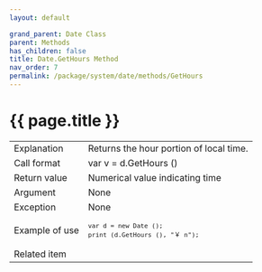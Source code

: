 ```yaml
---
layout: default

grand_parent: Date Class
parent: Methods
has_children: false
title: Date.GetHours Method
nav_order: 7
permalink: /package/system/date/methods/GetHours
---
```

# {{ page.title }}


<table>
  <tr>
    <td>Explanation</td>
    <td colspan="2">Returns the hour portion of local time.</td>
  </tr>
  <tr>
    <td>Call format</td>
    <td colspan="2">var v = d.GetHours ()</td>
  </tr>
  <tr>
    <td>Return value</td>
    <td colspan="2">Numerical value indicating time</td>
  </tr>  
  <tr>
    <td>Argument</td>
    <td colspan="2">None</td>
  </tr>
  <tr>
    <td>Exception</td>
    <td colspan="2">None</td>
  </tr>
  <tr>
    <td>Example of use</td>
    <td colspan="2"><code><pre>var d = new Date ();
print (d.GetHours (), "￥ n");</pre></code></td>
  </tr>
  <tr>
    <td>Related item</td>
    <td colspan="2"></td>
  </tr>
</table>



